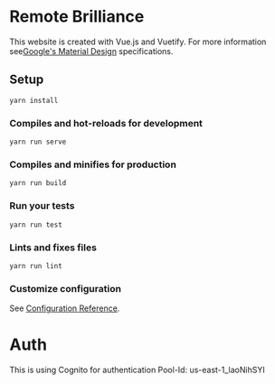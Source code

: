 # Remote Brilliance

This website is created with Vue.js and Vuetify. For more information see[Google's Material Design](https://material.io/design/) specifications.

## Setup

```
yarn install
```

### Compiles and hot-reloads for development

```
yarn run serve
```

### Compiles and minifies for production

```
yarn run build
```

### Run your tests

```
yarn run test
```

### Lints and fixes files

```
yarn run lint
```

### Customize configuration

See [Configuration Reference](https://cli.vuejs.org/config/).

# Auth 

This is using Cognito for authentication
Pool-Id:  us-east-1_laoNihSYI